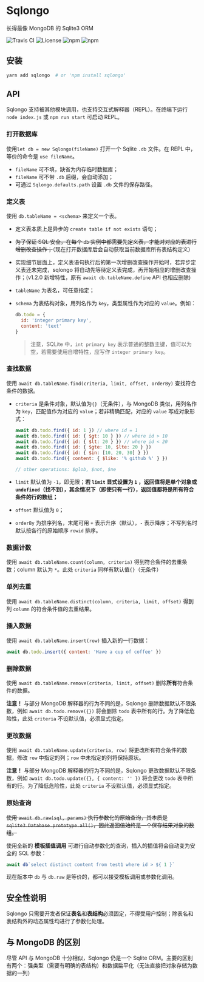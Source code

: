 # Sqlongo

长得最像 MongoDB 的 Sqlite3 ORM

![Travis CI](https://img.shields.io/travis/HeraldStudio/sqlongo.svg?style=flat-square) ![License](https://img.shields.io/github/license/HeraldStudio/sqlongo.svg?style=flat-square) ![npm](https://img.shields.io/npm/v/sqlongo.svg?style=flat-square) ![npm](https://img.shields.io/npm/dt/sqlongo.svg?style=flat-square)

## 安装

```bash
yarn add sqlongo  # or 'npm install sqlongo'
```

## API

Sqlongo 支持被其他模块调用，也支持交互式解释器（REPL）。在终端下运行 `node index.js` 或 `npm run start` 可启动 REPL。

### 打开数据库

使用`let db = new Sqlongo(fileName)` 打开一个 Sqlite `.db` 文件。在 REPL 中，等价的命令是 `use fileName`。

- `fileName` 可不填，缺省为内存临时数据库；
- `fileName` 可不带 `.db` 后缀，会自动添加；
- 可通过 `Sqlongo.defaults.path` 设置 `.db` 文件的保存路径。

### 定义表

使用 `db.tableName = <schema>` 来定义一个表。

- 定义表本质上是异步的 `create table if not exists` 语句；

- ~~为了保证 SQL 安全，在每个 `db` 实例中都需要先定义表，才能对对应的表进行增删改查操作；~~（现在打开数据库后会自动获取当前数据库所有表结构定义）

- 实现细节层面上，定义表语句执行后的第一次增删改查操作开始时，若异步定义表还未完成，sqlongo 将自动先等待定义表完成，再开始相应的增删改查操作；(v1.2.0 新增特性，原有 `await db.tableName.define` API 也相应删除)

- `tableName` 为表名，可任意指定；

- `schema` 为表结构对象，用列名作为 `key`，类型属性作为对应的 `value`。例如：

  ```javascript
  db.todo = {
    id: 'integer primary key',
    content: 'text'
  }
  ```

  > 注意，SQLite 中，`int primary key` 表示普通的整数主键，值可以为空，若需要使用自增特性，应写作 `integer primary key`。

### 查找数据

使用 `await db.tableName.find(criteria, limit, offset, orderBy)` 查找符合条件的数据。

- `criteria` 是条件对象，默认值为`{}`（无条件），与 MongoDB 类似，用列名作为 `key`，匹配值作为对应的 `value`；若非精确匹配，对应的 `value` 写成对象形式：

  ```javascript
  await db.todo.find({ id: 1 }) // where id = 1
  await db.todo.find({ id: { $gt: 10 } }) // where id > 10
  await db.todo.find({ id: { $lt: 20 } }) // where id < 20
  await db.todo.find({ id: { $gte: 10, $lte: 20 } })
  await db.todo.find({ id: { $in: [10, 20, 30] } })
  await db.todo.find({ content: { $like: '% github %' } })

  // other operations: $glob, $not, $ne
  ```

- `limit` 默认值为 `-1`，即无限；**若 `limit` 显式设置为 `1` ，返回值将是单个对象或 `undefined`（找不到），其余情况下（即使只有一行），返回值都将是所有符合条件的行的数组；**

- `offset` 默认值为 `0`；

- `orderBy` 为排序列名，末尾可用 `+` 表示升序（默认），`-` 表示降序；不写列名时默认按各行的原始顺序 `rowid` 排序。

### 数据计数

使用 `await db.tableName.count(column, criteria)` 得到符合条件的去重条数；column 默认为 `*`。此处 `criteria` 同样有默认值`{}`（无条件）

### 单列去重

使用 `await db.tableName.distinct(column, criteria, limit, offset)` 得到列 `column` 的符合条件值的去重结果。

### 插入数据

使用  `await db.tableName.insert(row)` 插入新的一行数据：

```javascript
await db.todo.insert({ content: 'Have a cup of coffee' })
```

### 删除数据

使用  `await db.tableName.remove(criteria, limit, offset)` 删除**所有**符合条件的数据。

**注意！** 与部分 MongoDB 解释器的行为不同的是，Sqlongo 删除数据默认不限条数，例如 `await db.todo.remove({})` 将会删除 `todo` 表中所有的行。为了降低危险性，此处 `criteria` 不设默认值，必须显式指定。

### 更改数据

使用  `await db.tableName.update(criteria, row)` 将更改所有符合条件的数据，修改 `row` 中指定的列；`row` 中未指定的列将保持原状。

**注意！** 与部分 MongoDB 解释器的行为不同的是，Sqlongo 更改数据默认不限条数，例如 `await db.todo.update({}, { content: '' })` 将会更改 `todo` 表中所有的行。为了降低危险性，此处 `criteria` 不设默认值，必须显式指定。

### 原始查询

~~使用  `await db.raw(sql, params)` 执行参数化的原始查询，其本质是 `sqlite3.Database.prototype.all()`，因此返回值始终是一个保存结果对象的数组。~~

使用全新的 **模板插值调用** 可进行自动参数化的查询，插入的插值将会自动变为安全的 SQL 参数：

```javascript
await db`select distinct content from test1 where id > ${ 1 }`
```

现在版本中 `db` 与 `db.raw` 是等价的，都可以接受模板调用或参数化调用。

## 安全性说明

Sqlongo 只需要开发者保证**表名**和**表结构**必须固定，不得受用户控制；除表名和表结构外的动态属性均进行了参数化处理。

## 与 MongoDB 的区别

尽管 API 与 MongoDB 十分相似，Sqlongo 仍是一个 Sqlite ORM。主要的区别有两个：强类型（需要有明确的表结构）和数据扁平化（无法直接把对象存储为数据的一列）
